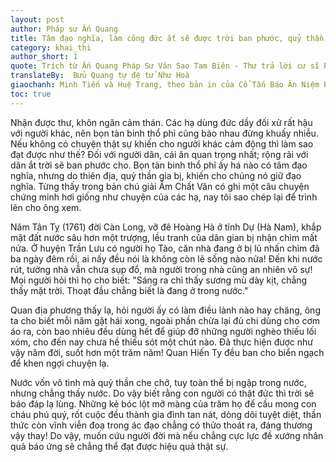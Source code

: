```yaml
---
layout: post
author: Pháp sư Ấn Quang
title: Tâm đạo nghĩa, làm công đức ắt sẽ được trời ban phước, quỷ thần che chở 
category: khai_thi
author_short: 1
quote: Trích từ Ấn Quang Pháp Sư Văn Sao Tam Biên - Thư trả lời cư sĩ Phan Đối Phù (thư thứ ba)
translateBy:  Bửu Quang tự đệ tử Như Hoà
giaochanh: Minh Tiến và Huệ Trang, theo bản in của Cổ Tấn Báo Ân Niệm Phật Đường, năm 2002.
toc: true
---
```


Nhận được thư, khôn ngăn cảm thán. Các hạ dùng đức dầy đối xử rất hậu với người khác, nên bọn tàn binh thổ phỉ cũng bảo 
nhau đừng khuấy nhiễu. Nếu không có chuyện thật sự khiến cho người khác cảm động thì làm sao đạt được như thế? Đối với 
người dân, cái ăn quan trọng nhất; rộng rãi với dân ắt trời sẽ ban phước cho. Bọn tàn binh thổ phỉ ấy há nào có tâm đạo 
nghĩa, nhưng do thiên địa, quỷ thần gia bị, khiến cho chúng nó giữ đạo nghĩa. 
Từng thấy trong bản chú giải Âm Chất Văn có ghi một câu chuyện chứng minh hơi giống như chuyện của các hạ, nay tôi sao chép 
lại để trình lên cho ông xem.

Năm Tân Tỵ (1761) đời Càn Long, vỡ đê Hoàng Hà ở tỉnh Dự (Hà Nam), khắp mặt đất nước sâu hơn một trượng, lều tranh của dân 
gian bị nhận chìm mất nửa. Ở huyện Trần Lưu có người họ Tào, căn nhà đang ở bị lũ nhấn chìm đã ba ngày đêm rồi, ai nấy đều nói 
là không còn lẽ sống nào nửa! Đến khi nước rút, tường nhà vẫn chưa sụp đổ, mà người trong nhà cũng an nhiên vô sự! Mọi người hỏi thì 
họ cho biết: "Sáng ra chỉ thấy sương mù dày kịt, chẳng thấy mặt trời. Thoạt đầu chẳng biết là đang ở trong nước." 

Quan địa phương thấy lạ, hỏi người ấy có làm điều lành nào hay chăng, ông ta cho biết mỗi năm gặt hái xong, ngoài phần chừa lại 
đủ chi dùng cho cơm áo ra, còn bao nhiêu đều dùng hết để giúp đỡ những người nghèo thiếu lối xóm, cho đến nay chưa hề thiếu sót 
một chút nào. Đã thực hiện được như vậy năm đời, suốt hơn một trăm năm! Quan Hiến Ty đều ban cho biển ngạch để khen ngợi chuyện lạ. 

Nước vốn vô tình mà quỷ thần che chở, tuy toàn thể bị ngập trong nước, nhưng chẳng thấy nước. Do vậy biết rằng con người có thật đức thì trời 
sẽ báo đáp lạ lùng. Những kẻ bóc lột mỡ màng của trăm họ để cầu mong con cháu phú quý, rốt cuộc đều thành gia đình tan nát, dòng dõi 
tuyệt diệt, thần thức còn vĩnh viễn đoạ trong ác đạo chẳng có thửo thoát ra, đáng thương vậy thay! Do vậy, muốn cứu người đời 
mà nếu chẳng cực lực đề xướng nhân quả báo ứng sẽ chẳng thể đạt được hiệu quả thật sự. 
